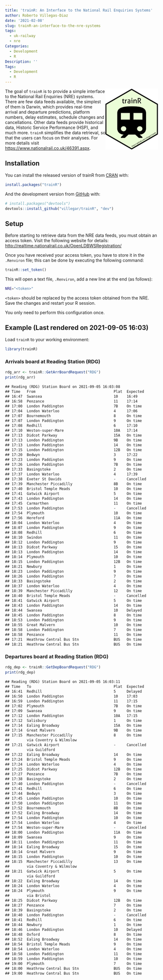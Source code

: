 ```yaml
---
title: 'trainR: An Interface to the National Rail Enquiries Systems'
author: Roberto Villegas-Diaz
date: '2021-02-08'
slug: trainR-an-interface-to-the-nre-systems
tags:
  - uk-railway
  - nre
Categories:
  - Development
  - R
Description: ''
Tags:
  - Development
  - R
---
```


<img src="https://raw.githubusercontent.com/villegar/trainR/main/inst/images/logo.png" alt="logo" align="right" height=200px/>

The goal of `trainR` is to provide a simple interface to the 
National Rail Enquiries (NRE) systems. There are few data feeds 
available, the simplest of them is Darwin, which provides real-time 
arrival and departure predictions, platform numbers, delay estimates, 
schedule changes and cancellations. Other data feeds provide historical 
data, Historic Service Performance (HSP), and much more. `trainR` 
simplifies the data retrieval, so that the users can focus on their 
analyses. For more details visit 
https://www.nationalrail.co.uk/46391.aspx.

## Installation

You can install the released version of trainR from [CRAN](https://CRAN.R-project.org) with:

``` r
install.packages("trainR")
```

And the development version from [GitHub](https://github.com/) with:

``` r
# install.packages("devtools")
devtools::install_github("villegar/trainR", "dev")
```

## Setup
Before starting to retrieve data from the NRE data feeds, you must obtain an access token. 
Visit the following website for details: http://realtime.nationalrail.co.uk/OpenLDBWSRegistration/

Once you have received your access token, you have to store it in the `.Renviron` file; this can be 
done by executing the following command:


```r
trainR::set_token()
```

This will open a text file, `.Renviron`, add a new line at the end (as follows):

```bash
NRE="<token>"
```

`<token>` should be replaced by the access token obtained from the NRE. Save the changes and restart 
your R session.

You only need to perform this configuration once.

## Example (Last rendered on 2021-09-05 16:03)

Load `trainR` to your working environment:

```r
library(trainR)
```

### Arrivals board at Reading Station (RDG)


```r
rdg_arr <- trainR::GetArrBoardRequest("RDG")
print(rdg_arr)
```

```
## Reading (RDG) Station Board on 2021-09-05 16:03:08
## Time   From                                    Plat  Expected
## 16:47  Swansea                                 10    16:49
## 16:58  Penzance                                11    17:14
## 17:00  London Paddington                       7B    On time
## 17:04  London Waterloo                         4     17:06
## 17:07  Bournemouth                             8     On time
## 17:07  London Paddington                       9     On time
## 17:08  Redhill                                 6     17:10
## 17:10  Weston-super-Mare                       10A   17:14
## 17:13  Didcot Parkway                          15A   On time
## 17:13  London Paddington                       9B    On time
## 17:13  London Paddington                       14    On time
## 17:15  London Paddington                       12B   On time
## 17:20  Bedwyn                                  3     17:22
## 17:23  London Paddington                       9     On time
## 17:26  London Paddington                       7B    On time
## 17:33  Basingstoke                             2     On time
## 17:37  London Waterloo                         4     17:39
## 17:38  Exeter St Davids                        -     Cancelled
## 17:39  Manchester Piccadilly                   8B    On time
## 17:40  Bristol Temple Meads                    10    On time
## 17:41  Gatwick Airport                         5     On time
## 17:43  London Paddington                       14    On time
## 17:45  Carmarthen                              11    On time
## 17:53  London Paddington                       -     Cancelled
## 17:54  Plymouth                                10    On time
## 17:56  Hereford                                11A   On time
## 18:04  London Waterloo                         4     On time
## 18:07  London Paddington                       9     On time
## 18:08  Redhill                                 6     On time
## 18:10  Swindon                                 11    On time
## 18:12  London Paddington                       9     On time
## 18:13  Didcot Parkway                          15    On time
## 18:13  London Paddington                       14    On time
## 18:14  Plymouth                                10    On time
## 18:15  London Paddington                       12B   On time
## 18:21  Newbury                                 1     On time
## 18:23  London Paddington                       9     On time
## 18:26  London Paddington                       7     On time
## 18:33  Basingstoke                             2     On time
## 18:37  London Waterloo                         4     On time
## 18:39  Manchester Piccadilly                   12    On time
## 18:40  Bristol Temple Meads                    -     Cancelled
## 18:41  Gatwick Airport                         5     On time
## 18:43  London Paddington                       14    On time
## 18:44  Swansea                                 10    Delayed
## 18:45  London Paddington                       8     On time
## 18:53  London Paddington                       9     On time
## 18:55  Great Malvern                           10    On time
## 18:58  London Paddington                       7     On time
## 18:58  Penzance                                11    On time
## 17:21  Heathrow Central Bus Stn                BUS   On time
## 18:21  Heathrow Central Bus Stn                BUS   On time
```

### Departures board at Reading Station (RDG)


```r
rdg_dep <- trainR::GetDepBoardRequest("RDG")
print(rdg_dep)
```

```
## Reading (RDG) Station Board on 2021-09-05 16:03:11
## Time   To                                      Plat  Expected
## 16:41  Redhill                                 5     Delayed
## 16:50  London Paddington                       10    17:03
## 16:59  London Paddington                       11    17:15
## 17:02  Plymouth                                7B    On time
## 17:09  Swansea                                 9     On time
## 17:12  London Paddington                       10A   17:15
## 17:12  Salisbury                               1     On time
## 17:14  Ealing Broadway                         15A   On time
## 17:14  Great Malvern                           9B    On time
## 17:15  Manchester Piccadilly                   8     On time
##        via Coventry & Wilmslow                 
## 17:21  Gatwick Airport                         -     Cancelled
##        via Guildford                           
## 17:22  Ealing Broadway                         14    On time
## 17:24  Bristol Temple Meads                    9     On time
## 17:24  London Waterloo                         4     On time
## 17:25  Didcot Parkway                          12B   On time
## 17:27  Penzance                                7B    On time
## 17:38  Basingstoke                             2     On time
## 17:40  London Paddington                       -     Cancelled
## 17:41  Redhill                                 6     On time
## 17:44  Bedwyn                                  3     On time
## 17:45  London Paddington                       10    On time
## 17:50  London Paddington                       11    On time
## 17:52  Bournemouth                             8B    On time
## 17:52  Ealing Broadway                         14    On time
## 17:54  London Paddington                       10    On time
## 17:54  London Waterloo                         4     On time
## 17:54  Weston-super-Mare                       -     Cancelled
## 18:00  London Paddington                       11A   On time
## 18:09  Swansea                                 9     On time
## 18:11  London Paddington                       11    On time
## 18:14  Ealing Broadway                         15    On time
## 18:14  Great Malvern                           9     On time
## 18:15  London Paddington                       10    On time
## 18:15  Manchester Piccadilly                   13    On time
##        via Coventry & Wilmslow                 
## 18:21  Gatwick Airport                         5     On time
##        via Guildford                           
## 18:22  Ealing Broadway                         14    On time
## 18:24  London Waterloo                         4     On time
## 18:24  Plymouth                                9     On time
##        via Bristol                             
## 18:25  Didcot Parkway                          12B   On time
## 18:27  Penzance                                7     On time
## 18:39  Basingstoke                             2     On time
## 18:40  London Paddington                       -     Cancelled
## 18:41  Redhill                                 6     On time
## 18:44  Newbury                                 1     On time
## 18:46  London Paddington                       10    Delayed
## 18:48  Oxford                                  8     On time
## 18:52  Ealing Broadway                         14    On time
## 18:54  Bristol Temple Meads                    9     On time
## 18:54  London Waterloo                         4     On time
## 18:58  London Paddington                       11    On time
## 18:59  London Paddington                       10    On time
## 19:00  Plymouth                                7     On time
## 18:00  Heathrow Central Bus Stn                BUS   On time
## 19:00  Heathrow Central Bus Stn                BUS   On time
```
